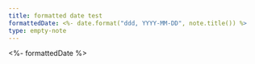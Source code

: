 ```yaml
---
title: formatted date test
formattedDate: <%- date.format("ddd, YYYY-MM-DD", note.title()) %>
type: empty-note
---
```

<%- formattedDate %>


